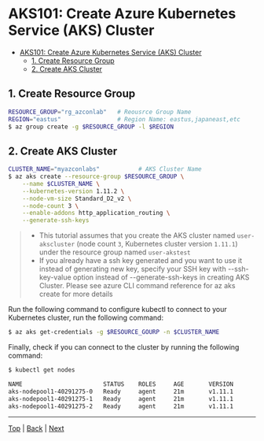 # AKS101: Create Azure Kubernetes Service (AKS) Cluster

<!-- TOC -->
- [AKS101: Create Azure Kubernetes Service (AKS) Cluster](#aks101-create-azure-kubernetes-service-aks-cluster)
  - [1. Create Resource Group](#1-create-resource-group)
  - [2. Create AKS Cluster](#2-create-aks-cluster)

## 1. Create Resource Group
```sh
RESOURCE_GROUP="rg_azconlab"   # Reousrce Group Name 
REGION="eastus"                # Region Name: eastus,japaneast,etc 
$ az group create -g $RESOURCE_GROUP -l $REGION
```

## 2. Create AKS Cluster
```sh
CLUSTER_NAME="myazconlabs"           # AKS Cluster Name
$ az aks create --resource-group $RESOURCE_GROUP \
    --name $CLUSTER_NAME \
    --kubernetes-version 1.11.2 \
    --node-vm-size Standard_D2_v2 \
    --node-count 3 \
    --enable-addons http_application_routing \
    --generate-ssh-keys
```
>- This tutorial assumes that you create the AKS cluster named `user-akscluster` (node count `3`, Kubernetes cluster version `1.11.1`) under the resource group named `user-akstest`
>- If you already have a ssh key generated and you want to use it instead of generating new key, specify your SSH key with --ssh-key-value option instead of --generate-ssh-keys in creating AKS Cluster. Please see azure CLI command reference for az aks create for more details

Run the following command to configure kubectl to connect to your Kubernetes cluster, run the following command:
```sh
$ az aks get-credentials -g $RESOURCE_GOURP -n $CLUSTER_NAME
```

Finally, check if you can connect to the cluster by running the following command:

```sh
$ kubectl get nodes

NAME                       STATUS    ROLES     AGE       VERSION
aks-nodepool1-40291275-0   Ready     agent     21m       v1.11.1
aks-nodepool1-40291275-1   Ready     agent     21m       v1.11.1
aks-nodepool1-40291275-2   Ready     agent     21m       v1.11.1
```

---
[Top](../README.md) | [Back](aks-100-setup-env.md) | [Next](aks-102-acr.md)
